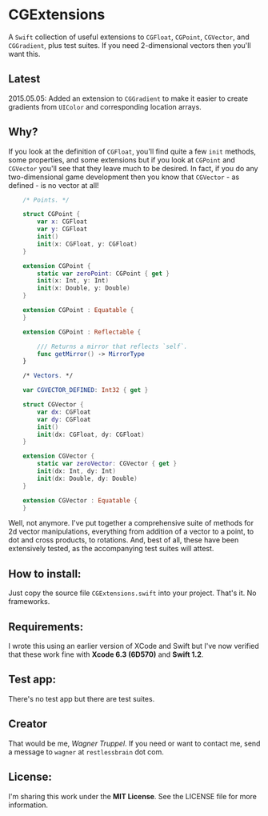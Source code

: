# CGExtensions
A `Swift` collection of useful extensions to `CGFloat`, `CGPoint`, `CGVector`, and `CGGradient`, plus test suites. If you need 2-dimensional vectors then you'll want this.

## Latest

2015.05.05: Added an extension to `CGGradient` to make it easier to create gradients from `UIColor` and corresponding location arrays.

## Why?

If you look at the definition of `CGFloat`, you'll find quite a few `init` methods, some properties, and some extensions but if you look at `CGPoint` and `CGVector` you'll see that they leave much to be desired. In fact, if you do any two-dimensional game development then you know that `CGVector` - as defined - is no vector at all!

```swift
    /* Points. */

    struct CGPoint {
        var x: CGFloat
        var y: CGFloat
        init()
        init(x: CGFloat, y: CGFloat)
    }

    extension CGPoint {
        static var zeroPoint: CGPoint { get }
        init(x: Int, y: Int)
        init(x: Double, y: Double)
    }

    extension CGPoint : Equatable {
    }

    extension CGPoint : Reflectable {

        /// Returns a mirror that reflects `self`.
        func getMirror() -> MirrorType
    }

    /* Vectors. */

    var CGVECTOR_DEFINED: Int32 { get }

    struct CGVector {
        var dx: CGFloat
        var dy: CGFloat
        init()
        init(dx: CGFloat, dy: CGFloat)
    }

    extension CGVector {
        static var zeroVector: CGVector { get }
        init(dx: Int, dy: Int)
        init(dx: Double, dy: Double)
    }

    extension CGVector : Equatable {
    }
```

Well, not anymore. I've put together a comprehensive suite of methods for 2d vector manipulations, everything from addition of a vector to a point, to dot and cross products, to rotations. And, best of all, these have been extensively tested, as the accompanying test suites will attest.

## How to install:

Just copy the source file `CGExtensions.swift` into your project. That's it. No frameworks.

## Requirements:

I wrote this using an earlier version of XCode and Swift but I've now verified that these work fine with **Xcode 6.3 (6D570)** and **Swift 1.2**.

## Test app:

There's no test app but there are test suites.

## Creator

That would be me, _Wagner Truppel_. If you need or want to contact me, send a message to `wagner` at `restlessbrain` dot com.

## License:

I'm sharing this work under the **MIT License**. See the LICENSE file for more information.
